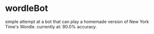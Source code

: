 # wordleBot
simple attempt at a bot that can play a homemade version of New York Time's Wordle.
currently at: 90.0% accuracy.
